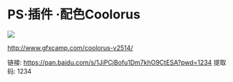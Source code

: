 # PS·插件 ·配色Coolorus

![](https://qhdtc.oss-cn-chengdu.aliyuncs.com/obsidian/image_Gv37AQPJtF.png)

<http://www.gfxcamp.com/coolorus-v2514/>

链接: https://pan.baidu.com/s/1JiPCjBofu1Dm7khO9CtESA?pwd=1234 提取码: 1234 
